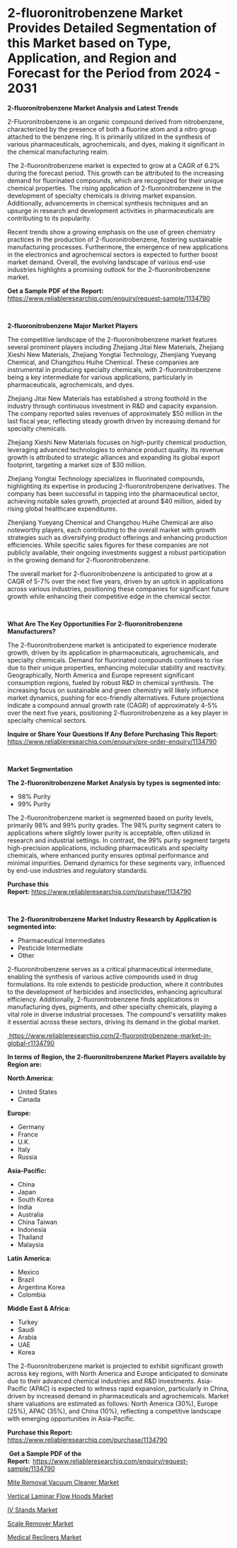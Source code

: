 <p><h1>2-fluoronitrobenzene Market Provides Detailed Segmentation of this Market based on Type, Application, and Region and Forecast for the Period from 2024 - 2031</h1></p><p><strong>2-fluoronitrobenzene Market Analysis and Latest Trends</strong></p>
<p><p>2-Fluoronitrobenzene is an organic compound derived from nitrobenzene, characterized by the presence of both a fluorine atom and a nitro group attached to the benzene ring. It is primarily utilized in the synthesis of various pharmaceuticals, agrochemicals, and dyes, making it significant in the chemical manufacturing realm.</p><p>The 2-fluoronitrobenzene market is expected to grow at a CAGR of 6.2% during the forecast period. This growth can be attributed to the increasing demand for fluorinated compounds, which are recognized for their unique chemical properties. The rising application of 2-fluoronitrobenzene in the development of specialty chemicals is driving market expansion. Additionally, advancements in chemical synthesis techniques and an upsurge in research and development activities in pharmaceuticals are contributing to its popularity.</p><p>Recent trends show a growing emphasis on the use of green chemistry practices in the production of 2-fluoronitrobenzene, fostering sustainable manufacturing processes. Furthermore, the emergence of new applications in the electronics and agrochemical sectors is expected to further boost market demand. Overall, the evolving landscape of various end-use industries highlights a promising outlook for the 2-fluoronitrobenzene market.</p></p>
<p><strong>Get a Sample PDF of the Report:&nbsp;</strong> <a href="https://www.reliableresearchiq.com/enquiry/request-sample/1134790?utm_campaign=1847&utm_medium=2&utm_source=Github&utm_content=ia&utm_term=18122024&utm_id=2-fluoronitrobenzene">https://www.reliableresearchiq.com/enquiry/request-sample/1134790</a></p>
<p>&nbsp;</p>
<p><strong>2-fluoronitrobenzene Major Market Players</strong></p>
<p><p>The competitive landscape of the 2-fluoronitrobenzene market features several prominent players including Zhejiang Jitai New Materials, Zhejiang Xieshi New Materials, Zhejiang Yongtai Technology, Zhenjiang Yueyang Chemical, and Changzhou Huihe Chemical. These companies are instrumental in producing specialty chemicals, with 2-fluoronitrobenzene being a key intermediate for various applications, particularly in pharmaceuticals, agrochemicals, and dyes.</p><p>Zhejiang Jitai New Materials has established a strong foothold in the industry through continuous investment in R&D and capacity expansion. The company reported sales revenues of approximately $50 million in the last fiscal year, reflecting steady growth driven by increasing demand for specialty chemicals.</p><p>Zhejiang Xieshi New Materials focuses on high-purity chemical production, leveraging advanced technologies to enhance product quality. Its revenue growth is attributed to strategic alliances and expanding its global export footprint, targeting a market size of $30 million.</p><p>Zhejiang Yongtai Technology specializes in fluorinated compounds, highlighting its expertise in producing 2-fluoronitrobenzene derivatives. The company has been successful in tapping into the pharmaceutical sector, achieving notable sales growth, projected at around $40 million, aided by rising global healthcare expenditures.</p><p>Zhenjiang Yueyang Chemical and Changzhou Huihe Chemical are also noteworthy players, each contributing to the overall market with growth strategies such as diversifying product offerings and enhancing production efficiencies. While specific sales figures for these companies are not publicly available, their ongoing investments suggest a robust participation in the growing demand for 2-fluoronitrobenzene.</p><p>The overall market for 2-fluoronitrobenzene is anticipated to grow at a CAGR of 5-7% over the next five years, driven by an uptick in applications across various industries, positioning these companies for significant future growth while enhancing their competitive edge in the chemical sector.</p></p>
<p>&nbsp;</p>
<p><strong>What Are The Key Opportunities For 2-fluoronitrobenzene Manufacturers?</strong></p>
<p><p>The 2-fluoronitrobenzene market is anticipated to experience moderate growth, driven by its application in pharmaceuticals, agrochemicals, and specialty chemicals. Demand for fluorinated compounds continues to rise due to their unique properties, enhancing molecular stability and reactivity. Geographically, North America and Europe represent significant consumption regions, fueled by robust R&D in chemical synthesis. The increasing focus on sustainable and green chemistry will likely influence market dynamics, pushing for eco-friendly alternatives. Future projections indicate a compound annual growth rate (CAGR) of approximately 4-5% over the next five years, positioning 2-fluoronitrobenzene as a key player in specialty chemical sectors.</p></p>
<p><strong>Inquire or Share Your Questions If Any Before Purchasing This Report:</strong> <a href="https://www.reliableresearchiq.com/enquiry/pre-order-enquiry/1134790?utm_campaign=1847&utm_medium=2&utm_source=Github&utm_content=ia&utm_term=18122024&utm_id=2-fluoronitrobenzene">https://www.reliableresearchiq.com/enquiry/pre-order-enquiry/1134790</a></p>
<p>&nbsp;</p>
<p><strong>Market Segmentation</strong></p>
<p><strong>The 2-fluoronitrobenzene Market Analysis by types is segmented into:</strong></p>
<p><ul><li>98% Purity</li><li>99% Purity</li></ul></p>
<p><p>The 2-fluoronitrobenzene market is segmented based on purity levels, primarily 98% and 99% purity grades. The 98% purity segment caters to applications where slightly lower purity is acceptable, often utilized in research and industrial settings. In contrast, the 99% purity segment targets high-precision applications, including pharmaceuticals and specialty chemicals, where enhanced purity ensures optimal performance and minimal impurities. Demand dynamics for these segments vary, influenced by end-use industries and regulatory standards.</p></p>
<p><strong>Purchase this Report:&nbsp;</strong><a href="https://www.reliableresearchiq.com/purchase/1134790?utm_campaign=1847&utm_medium=2&utm_source=Github&utm_content=ia&utm_term=18122024&utm_id=2-fluoronitrobenzene">https://www.reliableresearchiq.com/purchase/1134790</a></p>
<p>&nbsp;</p>
<p><strong>The 2-fluoronitrobenzene Market Industry Research by Application is segmented into:</strong></p>
<p><ul><li>Pharmaceutical Intermediates</li><li>Pesticide Intermediate</li><li>Other</li></ul></p>
<p><p>2-fluoronitrobenzene serves as a critical pharmaceutical intermediate, enabling the synthesis of various active compounds used in drug formulations. Its role extends to pesticide production, where it contributes to the development of herbicides and insecticides, enhancing agricultural efficiency. Additionally, 2-fluoronitrobenzene finds applications in manufacturing dyes, pigments, and other specialty chemicals, playing a vital role in diverse industrial processes. The compound's versatility makes it essential across these sectors, driving its demand in the global market.</p></p>
<p><a href="https://www.reliableresearchiq.com/2-fluoronitrobenzene-market-in-global-r1134790?utm_campaign=1847&utm_medium=2&utm_source=Github&utm_content=ia&utm_term=18122024&utm_id=2-fluoronitrobenzene">&nbsp;https://www.reliableresearchiq.com/2-fluoronitrobenzene-market-in-global-r1134790</a></p>
<p><strong>In terms of Region, the 2-fluoronitrobenzene Market Players available by Region are:</strong></p>
<p>
    <p> <strong> North America: </strong>
        <ul>
            <li>United States</li>
            <li>Canada</li>
        </ul>
        </p> 
    <p> <strong> Europe: </strong>
        <ul>
            <li>Germany</li>
            <li>France</li>
            <li>U.K.</li>
            <li>Italy</li>
            <li>Russia</li>
        </ul>
        </p> 
    <p> <strong> Asia-Pacific: </strong>
        <ul>
            <li>China</li>
            <li>Japan</li>
            <li>South Korea</li>
            <li>India</li>
            <li>Australia</li>
            <li>China Taiwan</li>
            <li>Indonesia</li>
            <li>Thailand</li>
            <li>Malaysia</li>
        </ul>
        </p> 
    <p> <strong> Latin America: </strong>
        <ul>
            <li>Mexico</li>
            <li>Brazil</li>
            <li>Argentina Korea</li>
            <li>Colombia</li>
        </ul>
        </p> 
    <p> <strong> Middle East & Africa: </strong>
        <ul>
            <li>Turkey</li>
            <li>Saudi</li>
            <li>Arabia</li>
            <li>UAE</li>
            <li>Korea</li>
        </ul>
    </p>
    </p>
<p><p>The 2-fluoronitrobenzene market is projected to exhibit significant growth across key regions, with North America and Europe anticipated to dominate due to their advanced chemical industries and R&D investments. Asia-Pacific (APAC) is expected to witness rapid expansion, particularly in China, driven by increased demand in pharmaceuticals and agrochemicals. Market share valuations are estimated as follows: North America (30%), Europe (25%), APAC (35%), and China (10%), reflecting a competitive landscape with emerging opportunities in Asia-Pacific.</p></p>
<p><strong>Purchase this Report: </strong><a href="https://www.reliableresearchiq.com/purchase/1134790?utm_campaign=1847&utm_medium=2&utm_source=Github&utm_content=ia&utm_term=18122024&utm_id=2-fluoronitrobenzene">https://www.reliableresearchiq.com/purchase/1134790</a></p>
<p>&nbsp;<strong>Get a Sample PDF of the Report:&nbsp;&nbsp;</strong><a href="https://www.reliableresearchiq.com/enquiry/request-sample/1134790?utm_campaign=1847&utm_medium=2&utm_source=Github&utm_content=ia&utm_term=18122024&utm_id=2-fluoronitrobenzene">https://www.reliableresearchiq.com/enquiry/request-sample/1134790</a></p>
<p><strong></strong></p>
<p><p><a href="https://www.linkedin.com/pulse/frameworks-advancements-mite-removal-vacuum-cleaner-market-o8pwc?utm_campaign=1847&utm_medium=2&utm_source=Github&utm_content=ia&utm_term=18122024&utm_id=2-fluoronitrobenzene">Mite Removal Vacuum Cleaner Market</a></p><p><a href="https://www.linkedin.com/pulse/challenges-opportunities-vertical-laminar-flow-hoods-market-5fvue?utm_campaign=1847&utm_medium=2&utm_source=Github&utm_content=ia&utm_term=18122024&utm_id=2-fluoronitrobenzene">Vertical Laminar Flow Hoods Market</a></p><p><a href="https://www.linkedin.com/pulse/navigating-current-trends-iv-stands-market-report-key-players-qqfvf?utm_campaign=1847&utm_medium=2&utm_source=Github&utm_content=ia&utm_term=18122024&utm_id=2-fluoronitrobenzene">IV Stands Market</a></p><p><a href="https://www.linkedin.com/pulse/scale-remover-market-analysis-present-size-growth-forecast-cagr-21a0c?utm_campaign=1847&utm_medium=2&utm_source=Github&utm_content=ia&utm_term=18122024&utm_id=2-fluoronitrobenzene">Scale Remover Market</a></p><p><a href="https://www.linkedin.com/pulse/in-depth-review-medical-recliners-market-size-segmentation-105-yq9wf?utm_campaign=1847&utm_medium=2&utm_source=Github&utm_content=ia&utm_term=18122024&utm_id=2-fluoronitrobenzene">Medical Recliners Market</a></p></p>